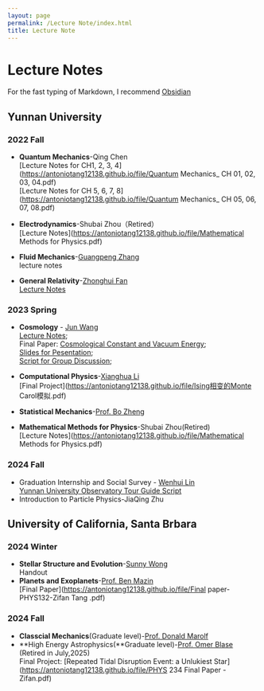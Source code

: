 ```yaml
---
layout: page
permalink: /Lecture Note/index.html
title: Lecture Note
---
```

# Lecture Notes
For the fast typing of Markdown, I recommend [Obsidian](https://obsidian.md/)
## Yunnan University
### 2022 Fall 
- **Quantum Mechanics**-Qing Chen<br>
[Lecture Notes for CH1, 2, 3, 4](https://antoniotang12138.github.io/file/Quantum Mechanics_ CH 01, 02, 03, 04.pdf) <br>
[Lecture Notes for CH 5, 6, 7, 8](https://antoniotang12138.github.io/file/Quantum Mechanics_ CH 05, 06, 07, 08.pdf)
- **Electrodynamics**-Shubai Zhou（Retired）<br>
[Lecture Notes](https://antoniotang12138.github.io/file/Mathematical Methods for Physics.pdf) 
   
- **Fluid Mechanics**-[Guangpeng Zhang](http://www.science.ynu.edu.cn/info/1058/1090.htm)<br>
lecture notes
- **General Relativity**-[Zhonghui Fan](http://www.astro.ynu.edu.cn/info/1008/1086.htm)<br>
[Lecture Notes](https://antoniotang12138.github.io/file/General-Relativity-LectureNotes-Zifan.pdf)<br> 


### 2023 Spring 
- **Cosmology** - [Jun Wang](http://www.science.ynu.edu.cn/info/1042/1108.htm) <br>
[Lecture Notes](https://antoniotang12138.github.io/file/Cosmology-LectureNotes-Zifan.pdf);<br>
Final Paper: [Cosmological Constant and Vacuum Energy](https://antoniotang12138.github.io/file/宇宙学常数与真空能.pdf);<br>
[Slides for Pesentation](https://antoniotang12138.github.io/file/物理宇宙学-Pre.pdf);<br>
[Script for Group Discussion](https://antoniotang12138.github.io/file/GroupDiscussion.pdf);

- **Computational Physics**-[Xianghua Li](http://www.science.ynu.edu.cn/info/1058/1122.htm)<br>
[Final Project](https://antoniotang12138.github.io/file/Ising相变的Monte Carol模拟.pdf)
- **Statistical Mechanics**-[Prof. Bo Zheng](https://person.zju.edu.cn/0001056)
- **Mathematical Methods for Physics**-Shubai Zhou(Retired)<br>
[Lecture Notes](https://antoniotang12138.github.io/file/Mathematical Methods for Physics.pdf)

### 2024 Fall 
- Graduation Internship and Social Survey - [Wenhui Lin](http://www.astro.ynu.edu.cn/info/1008/1237.htm)<br>
[Yunnan University Observatory Tour Guide Script](https://antoniotang12138.github.io/file/天文台导游解说词-汤子凡-李桉锐-折慕凡.pdf)
- Introduction to Particle Physics-JiaQing Zhu

## University of California, Santa Brbara
### 2024 Winter 
- **Stellar Structure and Evolution**-[Sunny Wong](https://www.physics.ucsb.edu/people/sunny-wong)<br>
Handout
- **Planets and Exoplanets**-[Prof. Ben Mazin](https://www.physics.ucsb.edu/people/benjamin-mazin)<br>
[Final Paper](https://antoniotang12138.github.io/file/Final paper-PHYS132-Zifan Tang .pdf)

### 2024 Fall 
- **Classcial Mechanics**(Graduate level)-[Prof. Donald Marolf](https://www.physics.ucsb.edu/people/donald-marolf)
- **High Energy Astrophysics(**Graduate level)-[Prof. Omer Blase](https://web.physics.ucsb.edu/~blaes/) (Retired in July,2025)<br>
Final Project: [Repeated Tidal Disruption Event: a Unlukiest Star](https://antoniotang12138.github.io/file/PHYS 234 Final Paper - Zifan.pdf)